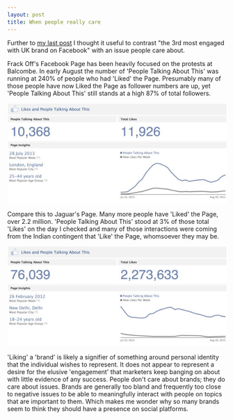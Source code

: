 ```yaml
---
layout: post
title: When people really care
---
```


Further to [my last post](http://markhgn.github.io/2013/08/21/scrutinising-jaguars-social-media-activity/) I thought it useful to contrast "the 3rd most engaged with UK brand on Facebook" with an issue people care about.

Frack Off's Facebook Page has been heavily focused on the protests at Balcombe. In early August the number of 'People Talking About This' was running at 240% of people who had 'Liked' the Page. Presumably many of those people have now Liked the Page as follower numbers are up, yet 'People Talking About This' still stands at a high 87% of total followers.

[![Frack Off](/assets/images-inline/frack-off.jpg)](/assets/images-original/frack-off-large.jpg)

Compare this to Jaguar's Page. Many more people have 'Liked' the Page, over 2.2 million. 'People Talking About This' stood at 3% of those total 'Likes' on the day I checked and many of those interactions were coming from the Indian contingent that 'Like' the Page, whomsoever they may be.

[![Jaguar](/assets/images-inline/jaguar.jpg)](/assets/images-original/jaguar-large.jpg)

'Liking' a 'brand' is likely a signifier of something around personal identity that the individual wishes to represent. It does not appear to represent a desire for the elusive 'engagement' that marketers keep banging on about with little evidence of any success. People don't care about brands; they do care about issues. Brands are generally too bland and frequently too close to negative issues to be able to meaningfully interact with people on topics that are important to them. Which makes me wonder why so many brands seem to think they should have a presence on social platforms.